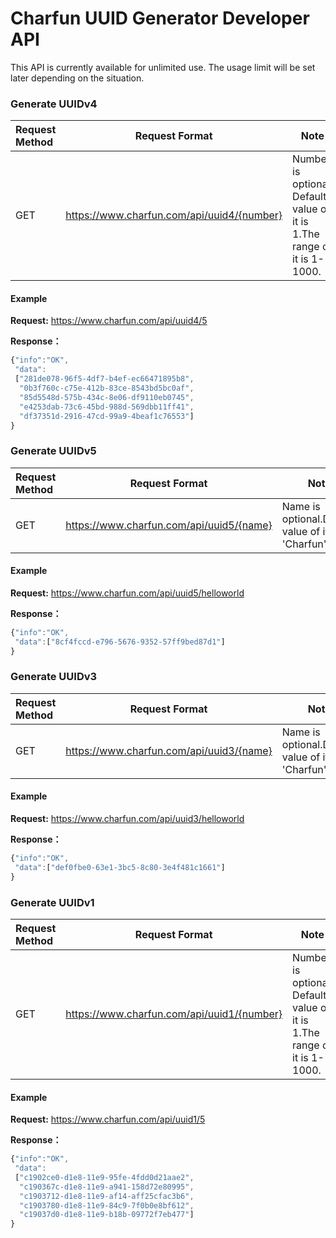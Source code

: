 # Charfun UUID Generator Developer API

This API is currently available for unlimited use. The usage limit will be set later depending on the situation.

### Generate UUIDv4

| **Request Method** | **Request Format**                         | **Note**                                                     |
| :----------------- | ------------------------------------------ | ------------------------------------------------------------ |
| GET                | https://www.charfun.com/api/uuid4/{number} | Number is optional. Default value of it is 1.The range of it is 1-1000. |

#### Example

**Request:** https://www.charfun.com/api/uuid4/5  

**Response：**
```javascript
{"info":"OK",
 "data":
 ["281de078-96f5-4df7-b4ef-ec66471895b8",
  "0b3f760c-c75e-412b-83ce-8543bd5bc0af",
  "85d5548d-575b-434c-8e06-df9110eb0745",
  "e4253dab-73c6-45bd-988d-569dbb11ff41",
  "df37351d-2916-47cd-99a9-4beaf1c76553"]
}
```

### Generate UUIDv5

| **Request Method** | **Request Format**                       | **Note**                                           |
| :----------------- | ---------------------------------------- | -------------------------------------------------- |
| GET                | https://www.charfun.com/api/uuid5/{name} | Name is optional.Default value of it is 'Charfun'. |

#### Example

**Request:** https://www.charfun.com/api/uuid5/helloworld  

**Response：**

```javascript
{"info":"OK",
 "data":["8cf4fccd-e796-5676-9352-57ff9bed87d1"]
}
```

### Generate UUIDv3

| **Request Method** | **Request Format**                       | **Note**                                           |
| :----------------- | ---------------------------------------- | -------------------------------------------------- |
| GET                | https://www.charfun.com/api/uuid3/{name} | Name is optional.Default value of it is 'Charfun'. |

#### Example

**Request:** https://www.charfun.com/api/uuid3/helloworld  

**Response：**

```javascript
{"info":"OK",
 "data":["def0fbe0-63e1-3bc5-8c80-3e4f481c1661"]
}
```
### Generate UUIDv1

| **Request Method** | **Request Format**                         | **Note**                                                     |
| :----------------- | ------------------------------------------ | ------------------------------------------------------------ |
| GET                | https://www.charfun.com/api/uuid1/{number} | Number is optional. Default value of it is 1.The range of it is 1-1000. |

#### Example

**Request:** https://www.charfun.com/api/uuid1/5  

**Response：**

```javascript
{"info":"OK",
 "data":
 ["c1902ce0-d1e8-11e9-95fe-4fdd0d21aae2",
  "c190367c-d1e8-11e9-a941-158d72e80995",
  "c1903712-d1e8-11e9-af14-aff25cfac3b6",
  "c1903780-d1e8-11e9-84c9-7f0b0e8bf612",
  "c19037d0-d1e8-11e9-b18b-09772f7eb477"]
}
```
